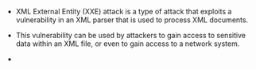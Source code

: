 
- XML External Entity (XXE) attack is a type of attack that exploits a vulnerability in an XML parser that is used to process XML documents. 

- This vulnerability can be used by attackers to gain access to sensitive data within an XML file, or even to gain access to a network system.

- 